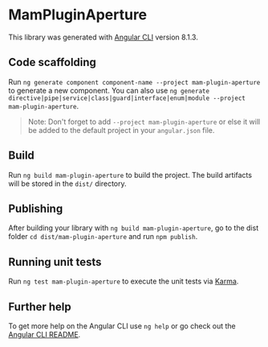 # MamPluginAperture

This library was generated with [Angular CLI](https://github.com/angular/angular-cli) version 8.1.3.

## Code scaffolding

Run `ng generate component component-name --project mam-plugin-aperture` to generate a new component. You can also use `ng generate directive|pipe|service|class|guard|interface|enum|module --project mam-plugin-aperture`.
> Note: Don't forget to add `--project mam-plugin-aperture` or else it will be added to the default project in your `angular.json` file. 

## Build

Run `ng build mam-plugin-aperture` to build the project. The build artifacts will be stored in the `dist/` directory.

## Publishing

After building your library with `ng build mam-plugin-aperture`, go to the dist folder `cd dist/mam-plugin-aperture` and run `npm publish`.

## Running unit tests

Run `ng test mam-plugin-aperture` to execute the unit tests via [Karma](https://karma-runner.github.io).

## Further help

To get more help on the Angular CLI use `ng help` or go check out the [Angular CLI README](https://github.com/angular/angular-cli/blob/master/README.md).
